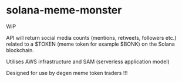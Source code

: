 # solana-meme-monster

WIP

API will return social media counts (mentions, retweets, followers etc.) related to a $TOKEN (meme token for example $BONK) on the Solana blockchain. 


Utilises AWS infrastructure and SAM (serverless application model)


Designed for use by degen meme token traders !!!
 



